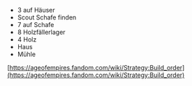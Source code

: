 - 3 auf Häuser
- Scout Schafe finden
- 7 auf Schafe
- 8 Holzfällerlager
- 4 Holz
- Haus
- Mühle

[https://ageofempires.fandom.com/wiki/Strategy:Build_order](https://ageofempires.fandom.com/wiki/Strategy:Build_order)
